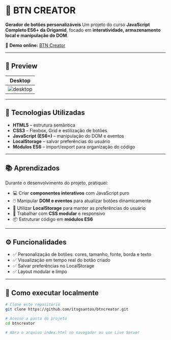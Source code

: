 # 🔘 **BTN CREATOR**

**Gerador de botões personalizáveis**
Um projeto do curso **JavaScript Completo ES6+ da Origamid**, focado em **interatividade, armazenamento local e manipulação do DOM**.

🔗 **Demo online:** [BTN Creator](https://btncreator.vercel.app/)

---

## 📸 **Preview**

| Desktop                                                                                     |
| ------------------------------------------------------------------------------------------- |
| ![desktop](https://github.com/user-attachments/assets/1b6f6d49-a032-4f8e-9be4-904e5c986912) |

---

## 🚀 **Tecnologias Utilizadas**

* **HTML5** – estrutura semântica
* **CSS3** – Flexbox, Grid e estilização de botões
* **JavaScript (ES6+)** – manipulação do DOM e eventos
* **LocalStorage** – salvar preferências do usuário
* **Módulos ES6** – import/export para organização do código

---

## 📚 **Aprendizados**

Durante o desenvolvimento do projeto, pratiquei:

* 💻 Criar **componentes interativos** com JavaScript puro
* 🖱️ Manipular **DOM e eventos** para atualizar botões dinamicamente
* 💾 Utilizar **LocalStorage** para manter as preferências do usuário
* 🎨 Trabalhar com **CSS modular** e responsivo
* 📦 Estruturar código em **módulos ES6**

---

## ⚙️ **Funcionalidades**

* ✅ Personalização de botões: cores, tamanho, fonte, borda e texto
* ✅ Visualização em tempo real do botão criado
* ✅ Salvar preferências no LocalStorage
* ✅ Layout modular e limpo

---

## 🧩 **Como executar localmente**

```bash
# Clone este repositório
git clone https://github.com/itsgsantos/btncreator.git

# Acesse a pasta do projeto
cd btncreator

# Abra o arquivo index.html no navegador ou use Live Server
```
